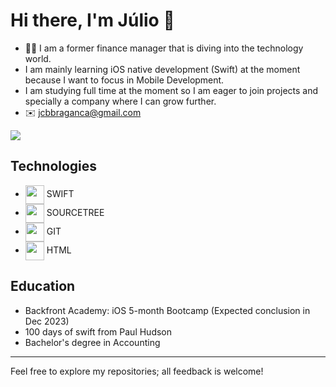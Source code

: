 # Hi there, I'm Júlio 👋

- :man_student: I am a former finance manager that is diving into the technology world.
- I am mainly learning iOS native development (Swift) at the moment because I want to focus in Mobile Development.
- I am studying full time at the moment so I am eager to join projects and specially a company where I can grow further.
- :envelope: <a href="mailto:jcbbraganca@gmail.com" target="_blank">jcbbraganca@gmail.com</a>

<p align="left">
  <a href="https://github.com/anuraghazra/github-readme-stats">
    <img
      align="center"
      src="https://github-readme-stats.vercel.app/api/top-langs/?username=juliobraganca&layout=compact&theme=dracula&title_color=03D361&bg_color=21262d"
    />
  </a>
</p>

## Technologies
- <img align="center" height="30" width="30" src="https://cdn.jsdelivr.net/gh/devicons/devicon/icons/swift/swift-original.svg"/> SWIFT
- <img align="center" height="30" width="30" src="https://cdn.jsdelivr.net/gh/devicons/devicon/icons/sourcetree/sourcetree-original.svg"/> SOURCETREE
- <img align="center" height="30" width="30" src="https://cdn.jsdelivr.net/gh/devicons/devicon/icons/git/git-original.svg"/> GIT
- <img align="center" height="30" width="30" src="https://cdn.jsdelivr.net/gh/devicons/devicon/icons/html5/html5-original.svg" /> HTML

## Education
- Backfront Academy: iOS 5-month Bootcamp (Expected conclusion in Dec 2023)
- 100 days of swift from Paul Hudson
- Bachelor's degree in Accounting

___
Feel free to explore my repositories; all feedback is welcome!

